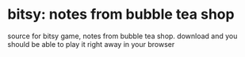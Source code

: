 # bitsy: notes from bubble tea shop
source for bitsy game, notes from bubble tea shop. download and you should be able to play it right away in your browser
